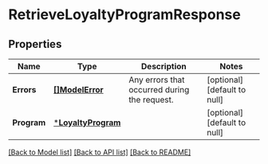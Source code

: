 # RetrieveLoyaltyProgramResponse

## Properties

 Name        | Type                                     | Description                                  | Notes                        
-------------|------------------------------------------|----------------------------------------------|------------------------------
 **Errors**  | [**[]ModelError**](Error.md)             | Any errors that occurred during the request. | [optional] [default to null] 
 **Program** | [***LoyaltyProgram**](LoyaltyProgram.md) |                                              | [optional] [default to null] 

[[Back to Model list]](../README.md#documentation-for-models) [[Back to API list]](../README.md#documentation-for-api-endpoints) [[Back to README]](../README.md)

